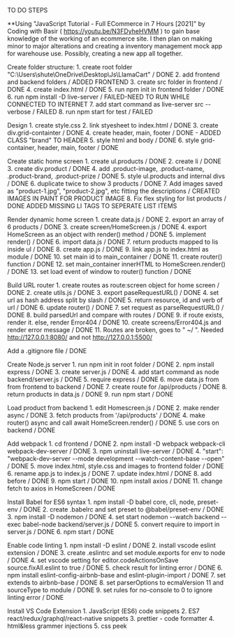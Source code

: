 TO DO STEPS

**Using "JavaScript Tutorial - Full ECommerce in 7 Hours [2021]" by Coding with Basir ( https://youtu.be/N3FDyheHVMM ) to gain base knowledge of the working of an ecommerce site. I then plan on making minor to major alterations and creating a inventory management mock app for warehouse use. Possibly, creating a new app all together.

Create folder structure:
    1. create root folder "C:\Users\shute\OneDrive\Desktop\Js\LlamaCart" / DONE
    2. add frontend and backend folders / ADDED FRONTEND
    3. create src folder in frontend / DONE
    4. create index.html / DONE
    5. run npm init in frontend folder / DONE
    6. run npm install -D live-server / FAILED-NEED TO RUN WHILE CONNECTED TO INTERNET
    7. add start command as live-server src --verbose / FAILED
    8. run npm start for test / FAILED

Design
    1. create style.css
    2. link styesheet to index.html / DONE
    3. create div.grid-containter / DONE
    4. create header, main, footer / DONE - ADDED CLASS "brand" TO HEADER
    5. style html and body / DONE
    6. style grid-container, header, main, footer / DONE

Create static home screen
    1. create ul.products / DONE
    2. create li / DONE
    3. create div.product / DONE
    4. add .product-image, .product-name, .product-brand, .product-prize / DONE
    5. style ul.products and internal divs / DONE
    6. duplicate twice to show 3 products / DONE
    7. Add images saved as "product-1.jpg", "product-2.jpg", etc fitting the descriptions / CREATED IMAGES IN PAINT FOR PRODUCT IMAGE
    8. Fix flex styling for list products / DONE ADDED MISSING LI TAGS TO SEPERATE LIST ITEMS

Render dynamic home screen
    1. create data.js / DONE
    2. export an array of 6 products / DONE
    3. create screen/HomeScreen.js / DONE
    4. export HomeScreen as an object with render() method / DONE
    5. implement render() / DONE
    6. import data.js / DONE
    7. return products mapped to lis inside ul / DONE
    8. create app.js / DONE
    9. link app.js to index.html as module / DONE
    10. set main id to main_container / DONE
    11. create router() function / DONE
    12. set main_container innerHTML to HomeScreen.render() / DONE
    13. set load event of window to router() function / DONE

Build URL router
    1. create routes as route:screen object for home screen / DONE
    2. create utils.js / DONE
    3. export paseRequestURL() / DONE
    4. set url as hash address split by slash / DONE
    5. return resource, id and verb of url / DONE
    6. update router() / DONE
    7. set request as parseRequestURL() / DONE
    8. build parsedUrl and compare with routes / DONE
    9. if route exists, render it. else, render Error404 / DONE
    10. create screens/Error404.js and render error message / DONE
    11. Routes are broken, goes to " ~/ ". Needed http://127.0.0.1:8080/ and not http://127.0.0.1:5500/

Add a .gitignore file / DONE

Create Node.js server
    1. run npm init in root folder / DONE
    2. npm install express / DONE
    3. create server.js / DONE
    4. add start command as node backend/server.js / DONE
    5. require express / DONE
    6. move data.js from from frontend to backend / DONE
    7. create route for /api/products / DONE
    8. return products in data.js / DONE
    9. run npm start / DONE

Load product from backend
    1. edit Homescreen.js / DONE
    2. make render async / DONE
    3. fetch products from '/api/products' / DONE
    4. make router() async and call await HomeScreen.render() / DONE
    5. use cors on backend / DONE

Add webpack
    1. cd frontend / DONE
    2. npm install -D webpack webpack-cli webpack-dev-server / DONE
    3. npm uninstall live-server / DONE
    4. "start": "webpack-dev-server --mode development --watch-content-base --open" / DONE
    5. move index.html, style.css and images to frontend folder / DONE
    6. rename app.js to index.js / DONE
    7. update index.html / DONE
    8. add <script src="main.js"></script> before <body> / DONE
    9. npm start / DONE
    10. npm install axios / DONE
    11. change fetch to axios in HomeScreen / DONE

Install Babel for ES6 syntax
    1. npm install -D babel core, cli, node, preset-env / DONE
    2. create .babelrc and set preset to @babel/preset-env / DONE
    3. npm install -D nodemon / DONE
    4. set start nodemon --watch backend --exec babel-node backend/server.js / DONE
    5. convert require to import in server.js / DONE
    6. npm start / DONE

Enable code linting
    1. npm install -D eslint / DONE
    2. install vscode eslint extension / DONE
    3. create .eslintrc and set module.exports for env to node / DONE
    4. set vscode setting for editor.codeActionsOnSave source.fixAll.eslint to true / DONE
    5. check result for linting error / DONE
    6. npm install eslint-config-airbnb-base and eslint-plugin-import / DONE
    7. set extends to airbnb-base / DONE
    8. set parserOptions to ecmaVersion 11 and sourceType to module / DONE
    9. set rules for no-console to 0 to ignore linting error / DONE

Install VS Code Extension
    1. JavaScript (ES6) code snippets
    2. ES7 react/redux/graphql/react-native snippets
    3. prettier - code formatter
    4. html&less grammer injections
    5. css peek